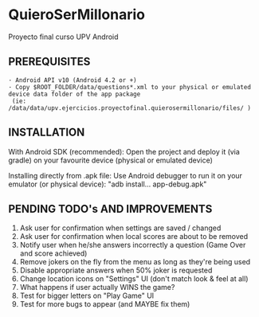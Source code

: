# QuieroSerMillonario
Proyecto final curso UPV Android

PREREQUISITES
-------------
    · Android API v10 (Android 4.2 or +)
    · Copy $ROOT_FOLDER/data/questions*.xml to your physical or emulated device data folder of the app package
     (ie: /data/data/upv.ejercicios.proyectofinal.quierosermillonario/files/ )


INSTALLATION
------------

With Android SDK (recommended):
    Open the project and deploy it (via gradle) on your favourite device (physical or emulated device)

Installing directly from .apk file:
    Use Android debugger to run it on your emulator (or physical device): "adb install... app-debug.apk"

PENDING TODO's AND IMPROVEMENTS 
-------------------------------
1. Ask user for confirmation when settings are saved / changed
2. Ask user for confirmation when local scores are about to be removed
3. Notify user when he/she answers incorrectly a question (Game Over and score achieved)
4. Remove jokers on the fly from the menu as long as they're being used
5. Disable appropriate answers when 50% joker is requested
6. Change location icons on "Settings" UI (don't match look & feel at all)
7. What happens if user actually WINS the game? 
8. Test for bigger letters on "Play Game" UI
9. Test for more bugs to appear (and MAYBE fix them)

